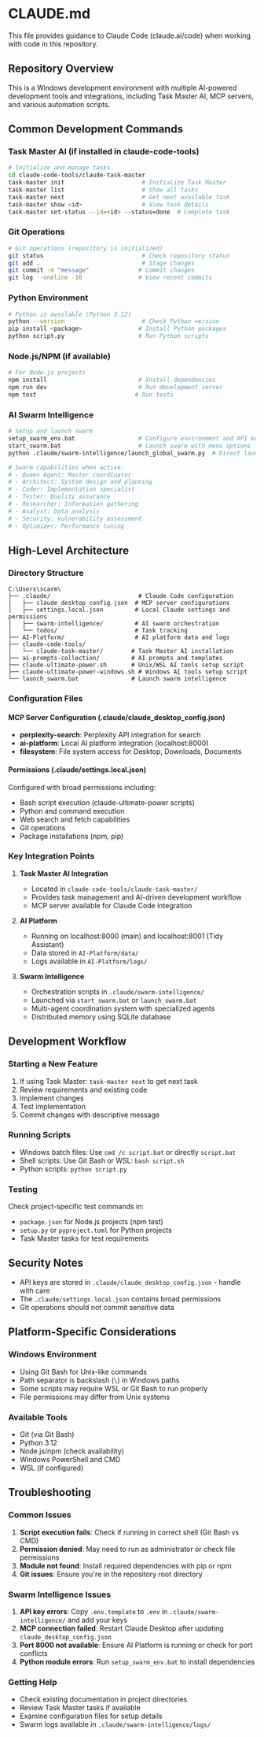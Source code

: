 # CLAUDE.md

This file provides guidance to Claude Code (claude.ai/code) when working with code in this repository.

## Repository Overview

This is a Windows development environment with multiple AI-powered development tools and integrations, including Task Master AI, MCP servers, and various automation scripts.

## Common Development Commands

### Task Master AI (if installed in claude-code-tools)
```bash
# Initialize and manage tasks
cd claude-code-tools/claude-task-master
task-master init                      # Initialize Task Master
task-master list                      # Show all tasks
task-master next                      # Get next available task
task-master show <id>                 # View task details
task-master set-status --id=<id> --status=done  # Complete task
```

### Git Operations
```bash
# Git operations (repository is initialized)
git status                            # Check repository status
git add .                             # Stage changes
git commit -m "message"              # Commit changes
git log --oneline -10                # View recent commits
```

### Python Environment
```bash
# Python is available (Python 3.12)
python --version                      # Check Python version
pip install <package>                # Install Python packages
python script.py                     # Run Python scripts
```

### Node.js/NPM (if available)
```bash
# For Node.js projects
npm install                          # Install dependencies
npm run dev                          # Run development server
npm test                            # Run tests
```

### AI Swarm Intelligence
```bash
# Setup and launch swarm
setup_swarm_env.bat                  # Configure environment and API keys
start_swarm.bat                      # Launch swarm with menu options
python .claude/swarm-intelligence/launch_global_swarm.py  # Direct launch

# Swarm capabilities when active:
# - Queen Agent: Master coordinator
# - Architect: System design and planning
# - Coder: Implementation specialist
# - Tester: Quality assurance
# - Researcher: Information gathering
# - Analyst: Data analysis
# - Security: Vulnerability assessment
# - Optimizer: Performance tuning
```

## High-Level Architecture

### Directory Structure
```
C:\Users\scarm\
├── .claude/                         # Claude Code configuration
│   ├── claude_desktop_config.json  # MCP server configurations
│   ├── settings.local.json         # Local Claude settings and permissions
│   ├── swarm-intelligence/         # AI swarm orchestration
│   └── todos/                      # Task tracking
├── AI-Platform/                    # AI platform data and logs
├── claude-code-tools/             
│   └── claude-task-master/        # Task Master AI installation
├── ai-prompts-collection/         # AI prompts and templates
├── claude-ultimate-power.sh       # Unix/WSL AI tools setup script
├── claude-ultimate-power-windows.sh # Windows AI tools setup script
└── launch_swarm.bat               # Launch swarm intelligence
```

### Configuration Files

#### MCP Server Configuration (.claude/claude_desktop_config.json)
- **perplexity-search**: Perplexity API integration for search
- **ai-platform**: Local AI platform integration (localhost:8000)
- **filesystem**: File system access for Desktop, Downloads, Documents

#### Permissions (.claude/settings.local.json)
Configured with broad permissions including:
- Bash script execution (claude-ultimate-power scripts)
- Python and command execution
- Web search and fetch capabilities
- Git operations
- Package installations (npm, pip)

### Key Integration Points

1. **Task Master AI Integration**
   - Located in `claude-code-tools/claude-task-master/`
   - Provides task management and AI-driven development workflow
   - MCP server available for Claude Code integration

2. **AI Platform**
   - Running on localhost:8000 (main) and localhost:8001 (Tidy Assistant)
   - Data stored in `AI-Platform/data/`
   - Logs available in `AI-Platform/logs/`

3. **Swarm Intelligence**
   - Orchestration scripts in `.claude/swarm-intelligence/`
   - Launched via `start_swarm.bat` or `launch_swarm.bat`
   - Multi-agent coordination system with specialized agents
   - Distributed memory using SQLite database

## Development Workflow

### Starting a New Feature
1. If using Task Master: `task-master next` to get next task
2. Review requirements and existing code
3. Implement changes
4. Test implementation
5. Commit changes with descriptive message

### Running Scripts
- Windows batch files: Use `cmd /c script.bat` or directly `script.bat`
- Shell scripts: Use Git Bash or WSL: `bash script.sh`
- Python scripts: `python script.py`

### Testing
Check project-specific test commands in:
- `package.json` for Node.js projects (npm test)
- `setup.py` or `pyproject.toml` for Python projects
- Task Master tasks for test requirements

## Security Notes
- API keys are stored in `.claude/claude_desktop_config.json` - handle with care
- The `.claude/settings.local.json` contains broad permissions
- Git operations should not commit sensitive data

## Platform-Specific Considerations

### Windows Environment
- Using Git Bash for Unix-like commands
- Path separator is backslash (`\`) in Windows paths
- Some scripts may require WSL or Git Bash to run properly
- File permissions may differ from Unix systems

### Available Tools
- Git (via Git Bash)
- Python 3.12
- Node.js/npm (check availability)
- Windows PowerShell and CMD
- WSL (if configured)

## Troubleshooting

### Common Issues
1. **Script execution fails**: Check if running in correct shell (Git Bash vs CMD)
2. **Permission denied**: May need to run as administrator or check file permissions
3. **Module not found**: Install required dependencies with pip or npm
4. **Git issues**: Ensure you're in the repository root directory

### Swarm Intelligence Issues
1. **API key errors**: Copy `.env.template` to `.env` in `.claude/swarm-intelligence/` and add your keys
2. **MCP connection failed**: Restart Claude Desktop after updating `claude_desktop_config.json`
3. **Port 8000 not available**: Ensure AI Platform is running or check for port conflicts
4. **Python module errors**: Run `setup_swarm_env.bat` to install dependencies

### Getting Help
- Check existing documentation in project directories
- Review Task Master tasks if available
- Examine configuration files for setup details
- Swarm logs available in `.claude/swarm-intelligence/logs/`